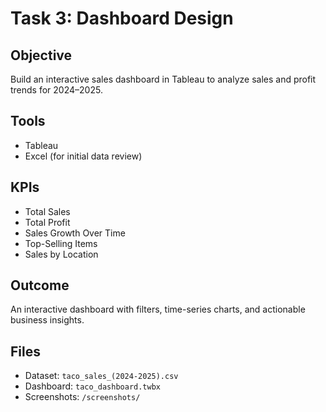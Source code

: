 
# Task 3: Dashboard Design

## Objective
Build an interactive sales dashboard in Tableau to analyze sales and profit trends for 2024–2025.

## Tools
- Tableau
- Excel (for initial data review)

## KPIs
- Total Sales
- Total Profit
- Sales Growth Over Time
- Top-Selling Items
- Sales by Location

## Outcome
An interactive dashboard with filters, time-series charts, and actionable business insights.

## Files
- Dataset: `taco_sales_(2024-2025).csv`
- Dashboard: `taco_dashboard.twbx`
- Screenshots: `/screenshots/`
